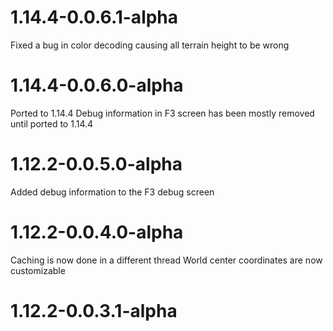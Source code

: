 # 1.14.4-0.0.6.1-alpha
Fixed a bug in color decoding causing all terrain height to be wrong

# 1.14.4-0.0.6.0-alpha
Ported to 1.14.4
Debug information in F3 screen has been mostly removed until ported to 1.14.4

# 1.12.2-0.0.5.0-alpha
Added debug information to the F3 debug screen

# 1.12.2-0.0.4.0-alpha
Caching is now done in a different thread
World center coordinates are now customizable

# 1.12.2-0.0.3.1-alpha